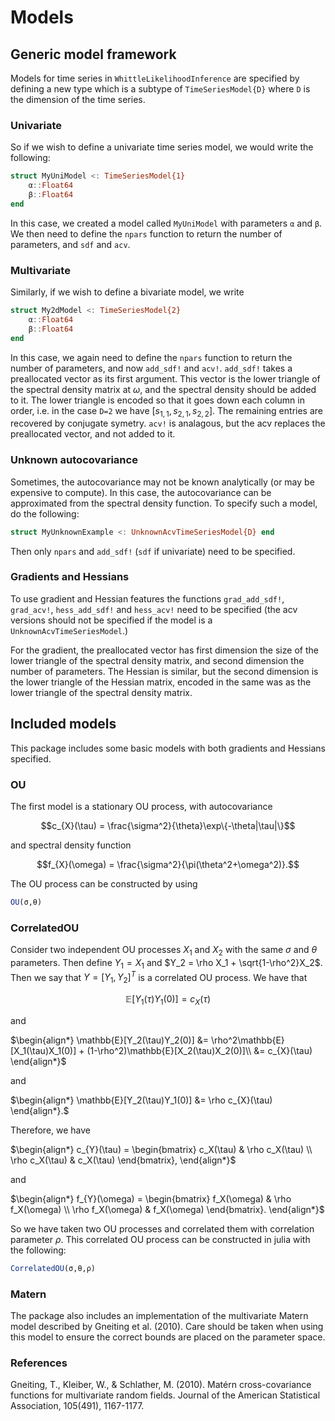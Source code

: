 # Models

## Generic model framework

Models for time series in `WhittleLikelihoodInference` are specified by defining a new type which is a subtype of `TimeSeriesModel{D}` where `D` is the dimension of the time series.

### Univariate
So if we wish to define a univariate time series model, we would write the following:

```julia
struct MyUniModel <: TimeSeriesModel{1}
    α::Float64
    β::Float64
end
```

In this case, we created a model called `MyUniModel` with parameters `α` and `β`.
We then need to define the `npars` function to return the number of parameters, and `sdf` and `acv`.

### Multivariate
Similarly, if we wish to define a bivariate model, we write

```julia
struct My2dModel <: TimeSeriesModel{2}
    α::Float64
    β::Float64
end
```
In this case, we again need to define the `npars` function to return the number of parameters, and now `add_sdf!` and `acv!`.
`add_sdf!` takes a preallocated vector as its first argument.
This vector is the lower triangle of the spectral density matrix at $\omega$, and the spectral density should be added to it. The lower triangle is encoded so that it goes down each column in order, i.e. in the case `D=2` we have $[s_{1,1},s_{2,1},s_{2,2}]$. The remaining entries are recovered by conjugate symetry.
`acv!` is analagous, but the acv replaces the preallocated vector, and not added to it.

### Unknown autocovariance
Sometimes, the autocovariance may not be known analytically (or may be expensive to compute). In this case, the autocovariance can be approximated from the spectral density function. To specify such a model, do the following:

```julia
struct MyUnknownExample <: UnknownAcvTimeSeriesModel{D} end
```

Then only `npars` and `add_sdf!` (`sdf` if univariate) need to be specified.

### Gradients and Hessians
To use gradient and Hessian features the functions `grad_add_sdf!`, `grad_acv!`, `hess_add_sdf!` and `hess_acv!` need to be specified (the acv versions should not be specified if the model is a `UnknownAcvTimeSeriesModel`.)

For the gradient, the preallocated vector has first dimension the size of the lower triangle of the spectral density matrix, and second dimension the number of parameters. The Hessian is similar, but the second dimension is the lower triangle of the Hessian matrix, encoded in the same was as the lower triangle of the spectral density matrix.

## Included models
This package includes some basic models with both gradients and Hessians specified.

### OU
The first model is a stationary OU process, with autocovariance

$$c_{X}(\tau) = \frac{\sigma^2}{\theta}\exp\{-\theta|\tau|\}$$

and spectral density function

$$f_{X}(\omega) = \frac{\sigma^2}{\pi(\theta^2+\omega^2)}.$$

The OU process can be constructed by using
```julia
OU(σ,θ)
```

### CorrelatedOU
Consider two independent OU processes $X_1$ and $X_2$ with the same $\sigma$ and $\theta$ parameters. Then define $Y_1 = X_1$ and $Y_2 = \rho X_1 + \sqrt{1-\rho^2}X_2$. Then we say that $Y=[Y_1,Y_2]^T$ is a correlated OU process. We have that

$$\mathbb{E}[Y_1(\tau)Y_1(0)] = c_{X}(\tau)$$

and

$\begin{align*} 
    \mathbb{E}[Y_2(\tau)Y_2(0)] &= \rho^2\mathbb{E}[X_1(\tau)X_1(0)] + (1-\rho^2)\mathbb{E}[X_2(\tau)X_2(0)]\\
    &= c_{X}(\tau)
\end{align*}$

and

$\begin{align*} 
    \mathbb{E}[Y_2(\tau)Y_1(0)] &= \rho c_{X}(\tau)
\end{align*}.$

Therefore, we have

$\begin{align*}
    c_{Y}(\tau) = \begin{bmatrix}
        c_X(\tau) & \rho c_X(\tau) \\
        \rho c_X(\tau) & c_X(\tau)
    \end{bmatrix},
\end{align*}$

and

$\begin{align*}
    f_{Y}(\omega) = \begin{bmatrix}
        f_X(\omega) & \rho f_X(\omega) \\
        \rho f_X(\omega) & f_X(\omega)
    \end{bmatrix}.
\end{align*}$

So we have taken two OU processes and correlated them with correlation parameter $\rho$. This correlated OU process can be constructed in julia with the following:
```julia
CorrelatedOU(σ,θ,ρ)
```

### Matern
The package also includes an implementation of the multivariate Matern model described by Gneiting et al. (2010).
Care should be taken when using this model to ensure the correct bounds are placed on the parameter space.

### References
Gneiting, T., Kleiber, W., & Schlather, M. (2010). Matérn cross-covariance functions for multivariate random fields. Journal of the American Statistical Association, 105(491), 1167-1177.
